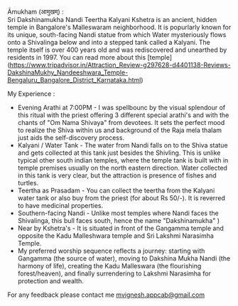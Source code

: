 Āmukham (आमुखम्) :  
Sri Dakshinamukha Nandi Teertha Kalyani Kshetra is an ancient, hidden temple in Bangalore's Malleswaram neighborhood.
It is popurlarly known for its unique, south-facing Nandi statue from which Water mysteriously flows onto a Shivalinga below and into a stepped tank called a Kalyani. 
The temple itself is over 400 years old and was rediscovered and unearthed by residents in 1997.  You can read more about this [temple] (https://www.tripadvisor.in/Attraction_Review-g297628-d4401138-Reviews-DakshinaMukhy_Nandeeshwara_Temple-Bengaluru_Bangalore_District_Karnataka.html)

  
My Experience :
+ Evening Arathi at 7:00PM - I was spellbounc by the visual splendour of this ritual with the priest offering 3 different special arathi's and with the chants of "Om Nama Shivaya" from devotees.
  It sets the perfect mood to realize the Shiva within us and background of the Raja mela thalam just aids the self-discovery process.
+ Kalyani / Water Tank - The water from Nandi falls on to the Shiva statue and gets collected at this tank just besides the Shivling.
  This is unlike typical other south indian temples, where the temple tank is built with in temple premises usually on the north eastern direction.
  Water collected in this tank is very clear, but the attraction is presence of fishes and turtles.
+ Teertha as Prasadam - You can collect the teertha from the Kalyani water tank or also buy from the priest (for about Rs 50/-). It is reverred to have medicinal properties.
+ Southern-facing Nandi - Unlike most temples where Nandi faces the Shivalinga, this bull faces south, hence the name "Dakshinamukha" )
+ Near by Kshetra's - It is situated in front of the Gangamma temple and opposite the Kadu Malleshwara temple and Sri Lakshmi Narasimha Temple.
+ My preferred worship sequence reflects a journey: starting with Gangamma (the source of water), moving to Dakshina Mukha Nandi (the harmony of life),
  creating the Kadu Malleswara (the flourishing forest/heaven), and finally surrendering to Lakshmi Narasimha for protection and wealth. 
  
For any feedback please contact me <mvignesh.appcab@gmail.com>
